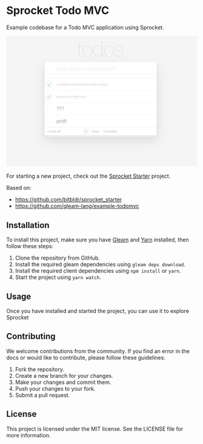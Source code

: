 # Sprocket Todo MVC
Example codebase for a Todo MVC application using Sprocket.

![todo](./todo.png)

For starting a new project, check out the [Sprocket Starter](https://github.com/bitbldr/sprocket_starter) project.

Based on:
- https://github.com/bitbldr/sprocket_starter
- https://github.com/gleam-lang/example-todomvc

## Installation

To install this project, make sure you have [Gleam](https://gleam.run) and [Yarn](https://classic.yarnpkg.com/lang/en/docs/install) installed, then follow these steps:

1. Clone the repository from GitHub.
2. Install the required gleam dependencies using `gleam deps download`.
3. Install the required client dependencies using `npm install` or `yarn`.
4. Start the project using `yarn watch`.

## Usage

Once you have installed and started the project, you can use it to explore Sprocket

## Contributing

We welcome contributions from the community. If you find an error in the docs or would like to contribute, please follow these guidelines:

1. Fork the repository.
2. Create a new branch for your changes.
3. Make your changes and commit them.
4. Push your changes to your fork.
5. Submit a pull request.

## License

This project is licensed under the MIT license. See the LICENSE file for more information.